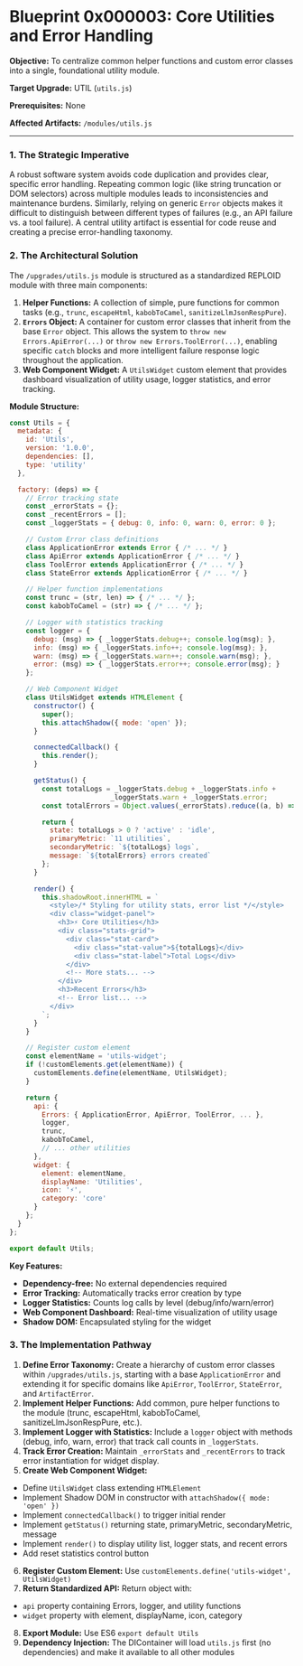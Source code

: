 # Blueprint 0x000003: Core Utilities and Error Handling

**Objective:** To centralize common helper functions and custom error classes into a single, foundational utility module.

**Target Upgrade:** UTIL (`utils.js`)


**Prerequisites:** None

**Affected Artifacts:** `/modules/utils.js`

---

### 1. The Strategic Imperative

A robust software system avoids code duplication and provides clear, specific error handling. Repeating common logic (like string truncation or DOM selectors) across multiple modules leads to inconsistencies and maintenance burdens. Similarly, relying on generic `Error` objects makes it difficult to distinguish between different types of failures (e.g., an API failure vs. a tool failure). A central utility artifact is essential for code reuse and creating a precise error-handling taxonomy.

### 2. The Architectural Solution

The `/upgrades/utils.js` module is structured as a standardized REPLOID module with three main components:

1.  **Helper Functions:** A collection of simple, pure functions for common tasks (e.g., `trunc`, `escapeHtml`, `kabobToCamel`, `sanitizeLlmJsonRespPure`).
2.  **`Errors` Object:** A container for custom error classes that inherit from the base `Error` object. This allows the system to `throw new Errors.ApiError(...)` or `throw new Errors.ToolError(...)`, enabling specific `catch` blocks and more intelligent failure response logic throughout the application.
3.  **Web Component Widget:** A `UtilsWidget` custom element that provides dashboard visualization of utility usage, logger statistics, and error tracking.

**Module Structure:**
```javascript
const Utils = {
  metadata: {
    id: 'Utils',
    version: '1.0.0',
    dependencies: [],
    type: 'utility'
  },

  factory: (deps) => {
    // Error tracking state
    const _errorStats = {};
    const _recentErrors = [];
    const _loggerStats = { debug: 0, info: 0, warn: 0, error: 0 };

    // Custom Error class definitions
    class ApplicationError extends Error { /* ... */ }
    class ApiError extends ApplicationError { /* ... */ }
    class ToolError extends ApplicationError { /* ... */ }
    class StateError extends ApplicationError { /* ... */ }

    // Helper function implementations
    const trunc = (str, len) => { /* ... */ };
    const kabobToCamel = (str) => { /* ... */ };

    // Logger with statistics tracking
    const logger = {
      debug: (msg) => { _loggerStats.debug++; console.log(msg); },
      info: (msg) => { _loggerStats.info++; console.log(msg); },
      warn: (msg) => { _loggerStats.warn++; console.warn(msg); },
      error: (msg) => { _loggerStats.error++; console.error(msg); }
    };

    // Web Component Widget
    class UtilsWidget extends HTMLElement {
      constructor() {
        super();
        this.attachShadow({ mode: 'open' });
      }

      connectedCallback() {
        this.render();
      }

      getStatus() {
        const totalLogs = _loggerStats.debug + _loggerStats.info +
                         _loggerStats.warn + _loggerStats.error;
        const totalErrors = Object.values(_errorStats).reduce((a, b) => a + b, 0);

        return {
          state: totalLogs > 0 ? 'active' : 'idle',
          primaryMetric: `11 utilities`,
          secondaryMetric: `${totalLogs} logs`,
          message: `${totalErrors} errors created`
        };
      }

      render() {
        this.shadowRoot.innerHTML = `
          <style>/* Styling for utility stats, error list */</style>
          <div class="widget-panel">
            <h3>⚡ Core Utilities</h3>
            <div class="stats-grid">
              <div class="stat-card">
                <div class="stat-value">${totalLogs}</div>
                <div class="stat-label">Total Logs</div>
              </div>
              <!-- More stats... -->
            </div>
            <h3>Recent Errors</h3>
            <!-- Error list... -->
          </div>
        `;
      }
    }

    // Register custom element
    const elementName = 'utils-widget';
    if (!customElements.get(elementName)) {
      customElements.define(elementName, UtilsWidget);
    }

    return {
      api: {
        Errors: { ApplicationError, ApiError, ToolError, ... },
        logger,
        trunc,
        kabobToCamel,
        // ... other utilities
      },
      widget: {
        element: elementName,
        displayName: 'Utilities',
        icon: '⚡',
        category: 'core'
      }
    };
  }
};

export default Utils;
```

**Key Features:**
- **Dependency-free:** No external dependencies required
- **Error Tracking:** Automatically tracks error creation by type
- **Logger Statistics:** Counts log calls by level (debug/info/warn/error)
- **Web Component Dashboard:** Real-time visualization of utility usage
- **Shadow DOM:** Encapsulated styling for the widget

### 3. The Implementation Pathway

1.  **Define Error Taxonomy:** Create a hierarchy of custom error classes within `/upgrades/utils.js`, starting with a base `ApplicationError` and extending it for specific domains like `ApiError`, `ToolError`, `StateError`, and `ArtifactError`.
2.  **Implement Helper Functions:** Add common, pure helper functions to the module (trunc, escapeHtml, kabobToCamel, sanitizeLlmJsonRespPure, etc.).
3.  **Implement Logger with Statistics:** Include a `logger` object with methods (debug, info, warn, error) that track call counts in `_loggerStats`.
4.  **Track Error Creation:** Maintain `_errorStats` and `_recentErrors` to track error instantiation for widget display.
5.  **Create Web Component Widget:**
   - Define `UtilsWidget` class extending `HTMLElement`
   - Implement Shadow DOM in constructor with `attachShadow({ mode: 'open' })`
   - Implement `connectedCallback()` to trigger initial render
   - Implement `getStatus()` returning state, primaryMetric, secondaryMetric, message
   - Implement `render()` to display utility list, logger stats, and recent errors
   - Add reset statistics control button
6.  **Register Custom Element:** Use `customElements.define('utils-widget', UtilsWidget)`
7.  **Return Standardized API:** Return object with:
   - `api` property containing Errors, logger, and utility functions
   - `widget` property with element, displayName, icon, category
8.  **Export Module:** Use ES6 `export default Utils`
9.  **Dependency Injection:** The DIContainer will load `utils.js` first (no dependencies) and make it available to all other modules